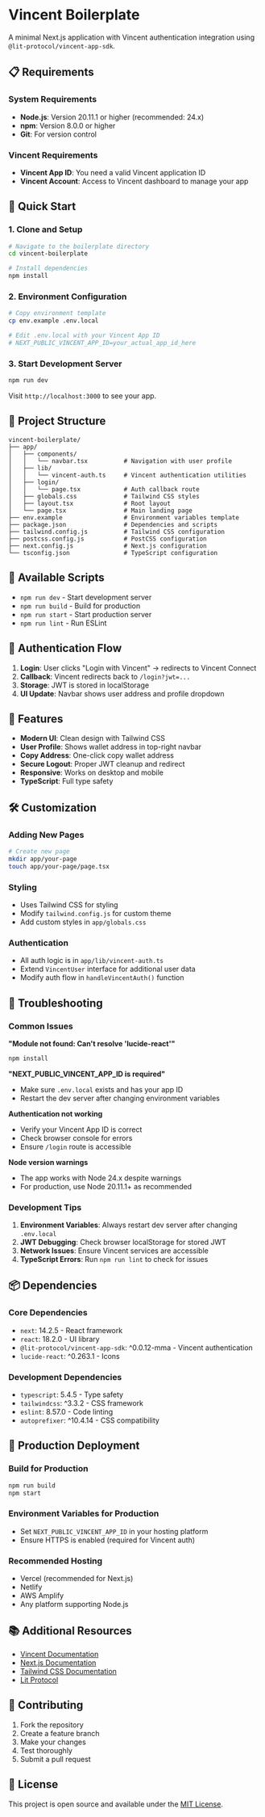 # Vincent Boilerplate

A minimal Next.js application with Vincent authentication integration using `@lit-protocol/vincent-app-sdk`.

## 📋 Requirements

### System Requirements
- **Node.js**: Version 20.11.1 or higher (recommended: 24.x)
- **npm**: Version 8.0.0 or higher
- **Git**: For version control

### Vincent Requirements
- **Vincent App ID**: You need a valid Vincent application ID
- **Vincent Account**: Access to Vincent dashboard to manage your app

## 🚀 Quick Start

### 1. Clone and Setup
```bash
# Navigate to the boilerplate directory
cd vincent-boilerplate

# Install dependencies
npm install
```

### 2. Environment Configuration
```bash
# Copy environment template
cp env.example .env.local

# Edit .env.local with your Vincent App ID
# NEXT_PUBLIC_VINCENT_APP_ID=your_actual_app_id_here
```

### 3. Start Development Server
```bash
npm run dev
```

Visit `http://localhost:3000` to see your app.

## 📁 Project Structure

```
vincent-boilerplate/
├── app/
│   ├── components/
│   │   └── navbar.tsx          # Navigation with user profile
│   ├── lib/
│   │   └── vincent-auth.ts     # Vincent authentication utilities
│   ├── login/
│   │   └── page.tsx            # Auth callback route
│   ├── globals.css             # Tailwind CSS styles
│   ├── layout.tsx              # Root layout
│   └── page.tsx                # Main landing page
├── env.example                 # Environment variables template
├── package.json                # Dependencies and scripts
├── tailwind.config.js          # Tailwind CSS configuration
├── postcss.config.js           # PostCSS configuration
├── next.config.js              # Next.js configuration
└── tsconfig.json               # TypeScript configuration
```

## 🔧 Available Scripts

- `npm run dev` - Start development server
- `npm run build` - Build for production
- `npm run start` - Start production server
- `npm run lint` - Run ESLint

## 🔐 Authentication Flow

1. **Login**: User clicks "Login with Vincent" → redirects to Vincent Connect
2. **Callback**: Vincent redirects back to `/login?jwt=...` 
3. **Storage**: JWT is stored in localStorage
4. **UI Update**: Navbar shows user address and profile dropdown

## 🎨 Features

- **Modern UI**: Clean design with Tailwind CSS
- **User Profile**: Shows wallet address in top-right navbar
- **Copy Address**: One-click copy wallet address
- **Secure Logout**: Proper JWT cleanup and redirect
- **Responsive**: Works on desktop and mobile
- **TypeScript**: Full type safety

## 🛠️ Customization

### Adding New Pages
```bash
# Create new page
mkdir app/your-page
touch app/your-page/page.tsx
```

### Styling
- Uses Tailwind CSS for styling
- Modify `tailwind.config.js` for custom theme
- Add custom styles in `app/globals.css`

### Authentication
- All auth logic is in `app/lib/vincent-auth.ts`
- Extend `VincentUser` interface for additional user data
- Modify auth flow in `handleVincentAuth()` function

## 🚨 Troubleshooting

### Common Issues

**"Module not found: Can't resolve 'lucide-react'"**
```bash
npm install
```

**"NEXT_PUBLIC_VINCENT_APP_ID is required"**
- Make sure `.env.local` exists and has your app ID
- Restart the dev server after changing environment variables

**Authentication not working**
- Verify your Vincent App ID is correct
- Check browser console for errors
- Ensure `/login` route is accessible

**Node version warnings**
- The app works with Node 24.x despite warnings
- For production, use Node 20.11.1+ as recommended

### Development Tips

1. **Environment Variables**: Always restart dev server after changing `.env.local`
2. **JWT Debugging**: Check browser localStorage for stored JWT
3. **Network Issues**: Ensure Vincent services are accessible
4. **TypeScript Errors**: Run `npm run lint` to check for issues

## 📦 Dependencies

### Core Dependencies
- `next`: 14.2.5 - React framework
- `react`: 18.2.0 - UI library
- `@lit-protocol/vincent-app-sdk`: ^0.0.12-mma - Vincent authentication
- `lucide-react`: ^0.263.1 - Icons

### Development Dependencies
- `typescript`: 5.4.5 - Type safety
- `tailwindcss`: ^3.3.2 - CSS framework
- `eslint`: 8.57.0 - Code linting
- `autoprefixer`: ^10.4.14 - CSS compatibility

## 🚀 Production Deployment

### Build for Production
```bash
npm run build
npm start
```

### Environment Variables for Production
- Set `NEXT_PUBLIC_VINCENT_APP_ID` in your hosting platform
- Ensure HTTPS is enabled (required for Vincent auth)

### Recommended Hosting
- Vercel (recommended for Next.js)
- Netlify
- AWS Amplify
- Any platform supporting Node.js

## 📚 Additional Resources

- [Vincent Documentation](https://docs.heyvincent.ai/documents/Getting_Started.html)
- [Next.js Documentation](https://nextjs.org/docs)
- [Tailwind CSS Documentation](https://tailwindcss.com/docs)
- [Lit Protocol](https://litprotocol.com/)

## 🤝 Contributing

1. Fork the repository
2. Create a feature branch
3. Make your changes
4. Test thoroughly
5. Submit a pull request

## 📄 License

This project is open source and available under the [MIT License](LICENSE).

